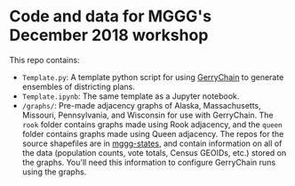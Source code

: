 # Code and data for MGGG's December 2018 workshop

This repo contains:

- `Template.py`: A template python script for using [GerryChain](https://github.com/mggg/gerrychain) to generate ensembles of districting plans.
- `Template.ipynb`: The same template as a Jupyter notebook.
- `/graphs/`: Pre-made adjacency graphs of Alaska, Massachusetts, Missouri, Pennsylvania, and Wisconsin for use with GerryChain.
  The `rook` folder contains graphs made using Rook adjacency, and the `queen` folder contains graphs made using Queen adjacency.
  The repos for the source shapefiles are in [mggg-states](https://github.com/mggg-states), and contain information on all
  of the data (population counts, vote totals, Census GEOIDs, etc.) stored on the graphs. You'll need this information to
  configure GerryChain runs using the graphs.

